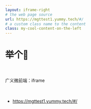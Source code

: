 ```yaml
---
layout: iframe-right
# the web page source
url: https://mgttest1.yummy.tech/#/
# a custom class name to the content
class: my-cool-content-on-the-left
---
```


# 举个🌰

<br>
<br>
<carbon:edit />  广义微前端：iframe
<br>

<br>
<br>

- <a>https://mgttest1.yummy.tech/#/</a>



<style>
:deep .slidev-layout.default {
  background-image: linear-gradient(15deg, #1b1b1b 0%, #1b1b1b 61.8%);
  color: rgba(221, 221, 221, var(--un-text-opacity));
  font-size: 16px;
}
</style>
<!--
“基础管理”应用，就是一个子系统
是可以独立运行，独立调试，从代码权限到运行时环境于其他系统完全隔离的系统
-->
